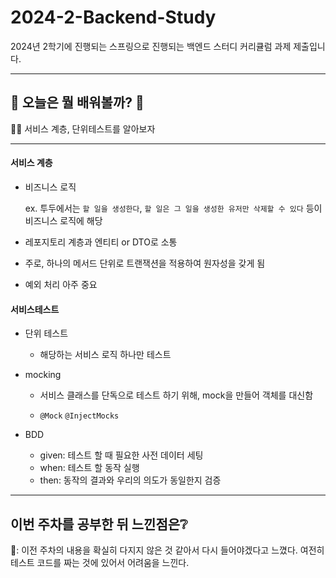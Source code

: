 # 2024-2-Backend-Study

2024년 2학기에 진행되는 스프링으로 진행되는 백엔드 스터디 커리큘럼 과제 제출입니다.

---

## 🎈 오늘은 뭘 배워볼까? 🎈

👩‍🏫 서비스 계층, 단위테스트를 알아보자

---

#### 서비스 계층

- 비즈니스 로직

  ex. 투두에서는 `할 일을 생성한다`, `할 일은 그 일을 생성한 유저만 삭제할 수 있다` 등이 비즈니스 로직에 해당

- 레포지토리 계층과 엔티티 or DTO로 소통
- 주로, 하나의 메서드 단위로 트랜잭션을 적용하여 원자성을 갖게 됨
- 예외 처리 아주 중요

#### 서비스테스트

- 단위 테스트

  - 해당하는 서비스 로직 하나만 테스트

- mocking

  - 서비스 클래스를 단독으로 테스트 하기 위해, mock을 만들어 객체를 대신함

  - `@Mock` `@InjectMocks`

- BDD
  - given: 테스트 할 때 필요한 사전 데이터 세팅
  - when: 테스트 할 동작 실행
  - then: 동작의 결과와 우리의 의도가 동일한지 검증

---

## 이번 주차를 공부한 뒤 느낀점은❔

🧸: 이전 주차의 내용을 확실히 다지지 않은 것 같아서 다시 들어야겠다고 느꼈다. 여전히 테스트 코드를 짜는 것에 있어서 어려움을 느낀다.
